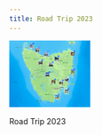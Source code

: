 ```yaml
---
title: Road Trip 2023
---
```


<div id="banner">
	<div class="inline-block" style="display:inline-block;"><a href="https://songweizhi.github.io/road_trip_2023_2"><img src="assets/photos/Australia/road_trip_2023_2.png" style="height: 120px;"></a><div><p>Road Trip 2023</p></div></div>
</div>

